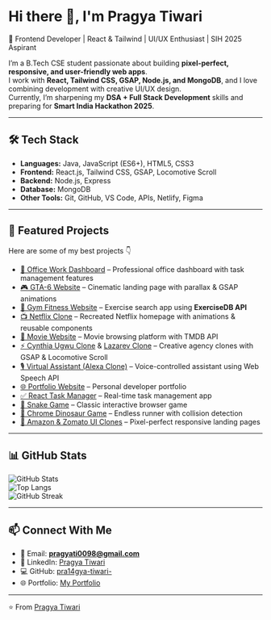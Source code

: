# Hi there 👋, I'm Pragya Tiwari  

🚀 Frontend Developer | React & Tailwind | UI/UX Enthusiast | SIH 2025 Aspirant  

I’m a B.Tech CSE student passionate about building **pixel-perfect, responsive, and user-friendly web apps**.  
I work with **React, Tailwind CSS, GSAP, Node.js, and MongoDB**, and I love combining development with creative UI/UX design.  
Currently, I’m sharpening my **DSA + Full Stack Development** skills and preparing for **Smart India Hackathon 2025**.  

---

## 🛠️ Tech Stack
- **Languages:** Java, JavaScript (ES6+), HTML5, CSS3  
- **Frontend:** React.js, Tailwind CSS, GSAP, Locomotive Scroll  
- **Backend:** Node.js, Express  
- **Database:** MongoDB  
- **Other Tools:** Git, GitHub, VS Code, APIs, Netlify, Figma  

---

## 📂 Featured Projects
Here are some of my best projects 👇  

- [💼 Office Work Dashboard](https://github.com/Pragya-tiwari-14/office-work) – Professional office dashboard with task management features  
- [🎮 GTA-6 Website](https://github.com/Pragya-tiwari-14/gta-6-website) – Cinematic landing page with parallax & GSAP animations  
- [💪 Gym Fitness Website](https://github.com/Pragya-tiwari-14/gym_project) – Exercise search app using **ExerciseDB API**  
- [📺 Netflix Clone](https://github.com/Pragya-tiwari-14/netflex) – Recreated Netflix homepage with animations & reusable components  
- [🎥 Movie Website](https://github.com/Pragya-tiwari-14/Moviewebsite_project) – Movie browsing platform with TMDB API  
- [⚡ Cynthia Ugwu Clone](https://pragya-tiwari-14.github.io/cynthia-ugwu/) & [Lazarev Clone](https://pragya-tiwari-14.github.io/lezarev-clone/) – Creative agency clones with GSAP & Locomotive Scroll  
- [🎙️ Virtual Assistant (Alexa Clone)](https://pragya-tiwari-14.github.io/virtual-assistant/) – Voice-controlled assistant using Web Speech API  
- [🌐 Portfolio Website](https://pragya-tiwari-14.github.io/pragya-portfolio/) – Personal developer portfolio  
- [✅ React Task Manager](https://your-react-task-manager-link.netlify.app/) – Real-time task management app  
- [🐍 Snake Game](https://pragya-tiwari-14.github.io/snake-game/) – Classic interactive browser game  
- [🦖 Chrome Dinosaur Game](https://pragya-tiwari-14.github.io/dinogame/) – Endless runner with collision detection  
- [🍔 Amazon & Zomato UI Clones](https://pragya-tiwari-14.github.io/amazon-/) – Pixel-perfect responsive landing pages  

---

## 📊 GitHub Stats
![GitHub Stats](https://github-readme-stats.vercel.app/api?username=pra14gya-tiwari-&show_icons=true&theme=tokyonight)  
![Top Langs](https://github-readme-stats.vercel.app/api/top-langs/?username=pra14gya-tiwari-&layout=compact&theme=tokyonight)  
![GitHub Streak](https://streak-stats.demolab.com?user=pra14gya-tiwari-&theme=tokyonight&hide_border=true)  

---

## 📫 Connect With Me
- 📧 Email: **pragyati0098@gmail.com**  
- 💼 LinkedIn: [Pragya Tiwari](https://www.linkedin.com/in/pragya-tiwari-8a2342327)  
- 💻 GitHub: [pra14gya-tiwari-](https://github.com/pra14gya-tiwari-)  
- 🌐 Portfolio: [My Portfolio](https://pragya-tiwari-14.github.io/pragya-portfolio/)  

---

⭐️ From [Pragya Tiwari](https://github.com/pra14gya-tiwari-)  

